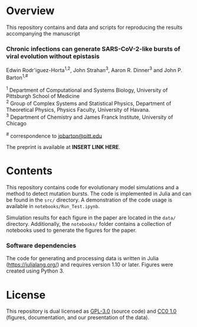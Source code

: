
# Overview

This repository contains and data and scripts for reproducing the results accompanying the manuscript  

### Chronic infections can generate SARS-CoV-2-like bursts of viral evolution without epistasis
Edwin Rodr\'iguez-Horta<sup>1,2</sup>, John Strahan<sup>3</sup>, Aaron R. Dinner<sup>3</sup> and John P. Barton<sup>1,#</sup>

<sup>1</sup> Department of Computational and Systems Biology, University of Pittsburgh School of Medicine  
<sup>2</sup> Group of Complex Systems and Statistical Physics, Department of Theoretical Physics, Physics Faculty, University of Havana.  
<sup>3</sup> Department of Chemistry and James Franck Institute, University of Chicago  

<sup>#</sup> correspondence to [jpbarton@pitt.edu](mailto:jpbarton@pitt.edu)  

The preprint is available at __INSERT LINK HERE__.

# Contents

This repository contains code for evolutionary model simulations and a method to detect mutation bursts. The code is implemented in Julia and can be found in the `src/` directory. A demonstration of the code usage is available in `notebooks/Run_Test.ipynb`. 

Simulation results for each figure in the paper are located in the `data/` directory. Additionally, the `notebooks/` folder contains a collection of notebooks used to generate the figures for the paper.

### Software dependencies

The code for generating and processing data is written in Julia (https://julialang.org/) and requires version 1.10 or later. Figures were created using Python 3.

# License

This repository is dual licensed as [GPL-3.0](LICENSE-GPL) (source code) and [CC0 1.0](LICENSE-CC0) (figures, documentation, and our presentation of the data).
